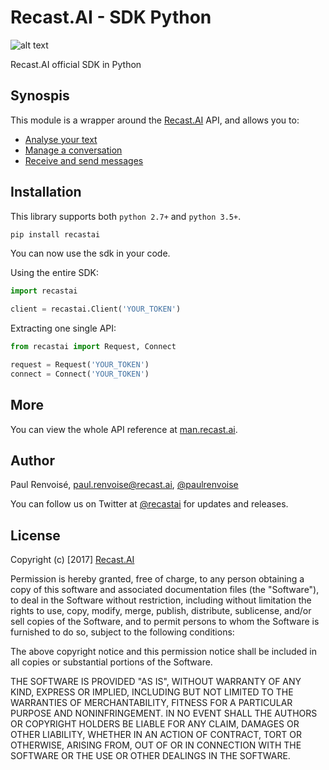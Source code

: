 # Recast.AI - SDK Python

[logo]: https://github.com/RecastAI/SDK-Python/blob/master/misc/logo-inline.png "Recast.AI"

![alt text][logo]

Recast.AI official SDK in Python

## Synospis

This module is a wrapper around the [Recast.AI](https://recast.ai) API, and allows you to:
* [Analyse your text](https://github.com/RecastAI/SDK-Python/wiki/01---Analyse-text)
* [Manage a conversation](https://github.com/RecastAI/SDK-Python/wiki/02---Manage-conversation)
* [Receive and send messages](https://github.com/RecastAI/SDK-Python/wiki/03---Receive-and-send-messages)

## Installation

This library supports both `python 2.7+` and `python 3.5+`.

```bash
pip install recastai
```

You can now use the sdk in your code.

Using the entire SDK:
```python
import recastai

client = recastai.Client('YOUR_TOKEN')
```

Extracting one single API:
```python
from recastai import Request, Connect

request = Request('YOUR_TOKEN')
connect = Connect('YOUR_TOKEN')
```

## More

You can view the whole API reference at [man.recast.ai](https://man.recast.ai).


## Author

Paul Renvoisé, paul.renvoise@recast.ai, [@paulrenvoise](https://twitter.com/paulrenvoise)

You can follow us on Twitter at [@recastai](https://twitter.com/recastai) for updates and releases.


## License

Copyright (c) [2017] [Recast.AI](https://recast.ai)

Permission is hereby granted, free of charge, to any person obtaining a copy
of this software and associated documentation files (the "Software"), to deal
in the Software without restriction, including without limitation the rights
to use, copy, modify, merge, publish, distribute, sublicense, and/or sell
copies of the Software, and to permit persons to whom the Software is
furnished to do so, subject to the following conditions:

The above copyright notice and this permission notice shall be included in all
copies or substantial portions of the Software.

THE SOFTWARE IS PROVIDED "AS IS", WITHOUT WARRANTY OF ANY KIND, EXPRESS OR
IMPLIED, INCLUDING BUT NOT LIMITED TO THE WARRANTIES OF MERCHANTABILITY,
FITNESS FOR A PARTICULAR PURPOSE AND NONINFRINGEMENT. IN NO EVENT SHALL THE
AUTHORS OR COPYRIGHT HOLDERS BE LIABLE FOR ANY CLAIM, DAMAGES OR OTHER
LIABILITY, WHETHER IN AN ACTION OF CONTRACT, TORT OR OTHERWISE, ARISING FROM,
OUT OF OR IN CONNECTION WITH THE SOFTWARE OR THE USE OR OTHER DEALINGS IN THE
SOFTWARE.
